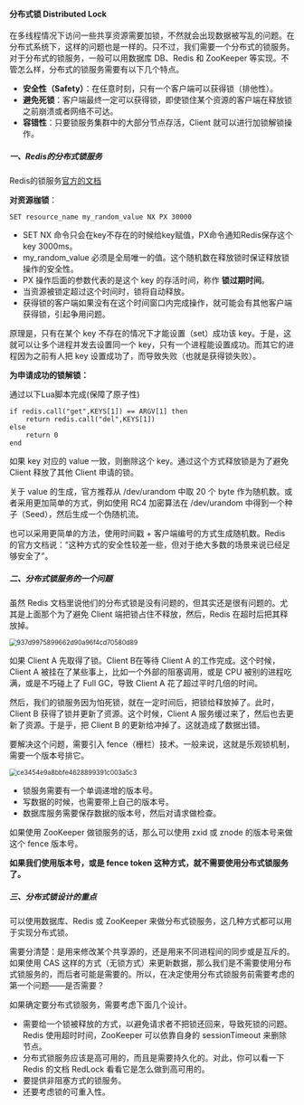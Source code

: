 #### 分布式锁 Distributed Lock

在多线程情况下访问一些共享资源需要加锁，不然就会出现数据被写乱的问题。在分布式系统下，这样的问题也是一样的。只不过，我们需要一个分布式的锁服务。对于分布式的锁服务，一般可以用数据库 DB、Redis 和 ZooKeeper 等实现。不管怎么样，分布式的锁服务需要有以下几个特点。

- **安全性（Safety）**：在任意时刻，只有一个客户端可以获得锁（排他性）。
- **避免死锁**：客户端最终一定可以获得锁，即使锁住某个资源的客户端在释放锁之前崩溃或者网络不可达。
- **容错性**：只要锁服务集群中的大部分节点存活，Client 就可以进行加锁解锁操作。

##### 一、Redis的分布式锁服务

Redis的锁服务[官方的文档](https://redis.io/topics/distlock)

**对资源枷锁**：

```
SET resource_name my_random_value NX PX 30000
```

- SET NX 命令只会在key不存在的时候给key赋值，PX命令通知Redis保存这个key 3000ms。
- my_random_value 必须是全局唯一的值。这个随机数在释放锁时保证释放锁操作的安全性。
- PX 操作后面的参数代表的是这个 key 的存活时间，称作 **锁过期时间**。
- 当资源被锁定超过这个时间时，锁将自动释放。
- 获得锁的客户端如果没有在这个时间窗口内完成操作，就可能会有其他客户端获得锁，引起争用问题。

原理是，只有在某个 key 不存在的情况下才能设置（set）成功该 key。于是，这就可以让多个进程并发去设置同一个 key，只有一个进程能设置成功。而其它的进程因为之前有人把 key 设置成功了，而导致失败（也就是获得锁失败）。

**为申请成功的锁解锁：**

通过以下Lua脚本完成(保障了原子性)

```
if redis.call("get",KEYS[1]) == ARGV[1] then 
    return redis.call("del",KEYS[1]) 
else 
    return 0 
end
```

如果 key 对应的 value 一致，则删除这个 key。通过这个方式释放锁是为了避免 Client 释放了其他 Client 申请的锁。

关于 value 的生成，官方推荐从 /dev/urandom 中取 20 个 byte 作为随机数。或者采用更加简单的方式，例如使用 RC4 加密算法在 /dev/urandom 中得到一个种子（Seed），然后生成一个伪随机流。

也可以采用更简单的方法，使用时间戳 + 客户端编号的方式生成随机数。Redis 的官方文档说：“这种方式的安全性较差一些，但对于绝大多数的场景来说已经足够安全了”。

##### 二、分布式锁服务的一个问题

虽然 Redis 文档里说他们的分布式锁是没有问题的，但其实还是很有问题的。尤其是上面那个为了避免 Client 端把锁占住不释放，然后，Redis 在超时后把其释放掉。

<img src="https://liuyang-picbed.oss-cn-shanghai.aliyuncs.com/img/937d9975899662d90a96f4cd70580d89.png" alt="937d9975899662d90a96f4cd70580d89" style="zoom:80%;" />

如果 Client A 先取得了锁。Client B在等待 Client A 的工作完成。这个时候，Client A 被挂在了某些事上，比如一个外部的阻塞调用，或是 CPU 被别的进程吃满，或是不巧碰上了 Full GC，导致 Client A 花了超过平时几倍的时间。

然后，我们的锁服务因为怕死锁，就在一定时间后，把锁给释放掉了。此时，Client B 获得了锁并更新了资源。这个时候，Client A 服务缓过来了，然后也去更新了资源。于是乎，把 Client B 的更新给冲掉了。这就造成了数据出错。

要解决这个问题，需要引入 fence（栅栏）技术。一般来说，这就是乐观锁机制，需要一个版本号排它。

<img src="https://liuyang-picbed.oss-cn-shanghai.aliyuncs.com/img/ce3454e9a8bbfe4628899391c003a5c3.png" alt="ce3454e9a8bbfe4628899391c003a5c3" style="zoom:80%;" />

- 锁服务需要有一个单调递增的版本号。
- 写数据的时候，也需要带上自己的版本号。
- 数据库服务需要保存数据的版本号，然后对请求做检查。

如果使用 ZooKeeper 做锁服务的话，那么可以使用 zxid 或 znode 的版本号来做这个 fence 版本号。

**如果我们使用版本号，或是 fence token 这种方式，就不需要使用分布式锁服务了。**

##### 三、分布式锁设计的重点

可以使用数据库、Redis 或 ZooKeeper 来做分布式锁服务，这几种方式都可以用于实现分布式锁。

需要分清楚：是用来修改某个共享源的，还是用来不同进程间的同步或是互斥的。如果使用 CAS 这样的方式（无锁方式）来更新数据，那么我们是不需要使用分布式锁服务的，而后者可能是需要的。所以，在决定使用分布式锁服务前需要考虑的第一个问题——是否需要？

如果确定要分布式锁服务，需要考虑下面几个设计。

- 需要给一个锁被释放的方式，以避免请求者不把锁还回来，导致死锁的问题。Redis 使用超时时间，ZooKeeper 可以依靠自身的 sessionTimeout 来删除节点。
- 分布式锁服务应该是高可用的，而且是需要持久化的。对此，你可以看一下 Redis 的文档 RedLock 看看它是怎么做到高可用的。
- 要提供非阻塞方式的锁服务。
- 还要考虑锁的可重入性。
